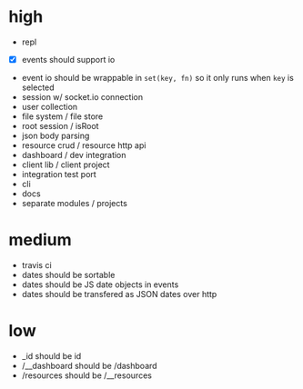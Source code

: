 # high
 - repl
 - [x] events should support io
 - event io should be wrappable in `set(key, fn)` so it only runs when `key` is selected
 - session w/ socket.io connection
 - user collection
 - file system / file store
 - root session / isRoot
 - json body parsing
 - resource crud / resource http api
 - dashboard / dev integration
 - client lib / client project
 - integration test port
 - cli
 - docs
 - separate modules / projects

# medium

 - travis ci
 - dates should be sortable
 - dates should be JS date objects in events
 - dates should be transfered as JSON dates over http
 
# low

 - _id should be id
 - /__dashboard should be /dashboard
 - /resources should be /__resources

 